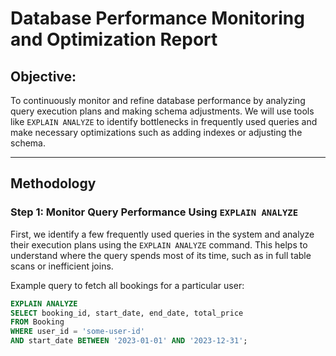 # Database Performance Monitoring and Optimization Report

## Objective:
To continuously monitor and refine database performance by analyzing query execution plans and making schema adjustments. We will use tools like `EXPLAIN ANALYZE` to identify bottlenecks in frequently used queries and make necessary optimizations such as adding indexes or adjusting the schema.

---

## Methodology

### Step 1: Monitor Query Performance Using `EXPLAIN ANALYZE`

First, we identify a few frequently used queries in the system and analyze their execution plans using the `EXPLAIN ANALYZE` command. This helps to understand where the query spends most of its time, such as in full table scans or inefficient joins.

Example query to fetch all bookings for a particular user:

```sql
EXPLAIN ANALYZE
SELECT booking_id, start_date, end_date, total_price
FROM Booking
WHERE user_id = 'some-user-id'
AND start_date BETWEEN '2023-01-01' AND '2023-12-31';

